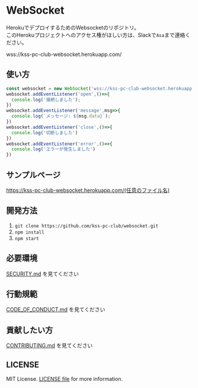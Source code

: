 # WebSocket
HerokuでデプロイするためのWebsocketのリポジトリ。<br>
このHerokuプロジェクトへのアクセス権がほしい方は、Slackで`Asa`まで連絡ください。

wss://kss-pc-club-websocket.herokuapp.com/

## 使い方
```js
const websocket = new WebSocket('wss://kss-pc-club-websocket.herokuapp.com/[プロジェクト名]/aaa');
websocket.addEventListener('open',()=>{
  console.log('接続しました');
})
websocket.addEventListener('message',msg=>{
  console.log(`メッセージ: ${msg.data}`);
})
websocket.addEventListener('close',()=>{
  console.log('切断しました')
})
websocket.addEventListener('error',()=>{
  console.log('エラーが発生しました')
})
```

## サンプルページ
https://kss-pc-club-websocket.herokuapp.com/(任意のファイル名)

## 開発方法
1. `git clone https://github.com/kss-pc-club/websocket.git`
2. `npm install`
3. `npm start`

## 必要環境
[SECURITY.md](./SECURITY.md) を見てください

## 行動規範
[CODE_OF_CONDUCT.md](./CODE_OF_CONDUCT.md) を見てください

## 貢献したい方
[CONTRIBUTING.md](./CONTRIBUTING.md) を見てください

## LICENSE
MIT License. [LICENSE file](./LICENSE) for more information.
